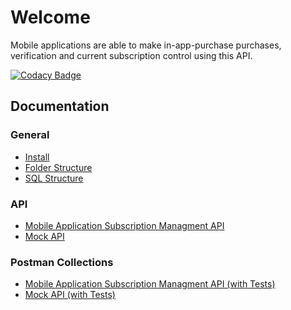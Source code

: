 Welcome
===

Mobile applications are able to make in-app-purchase purchases, verification and current subscription control using this API.

[![Codacy Badge](https://api.codacy.com/project/badge/Grade/6f0afcfa224d41a09047f7857af08e7e)](https://app.codacy.com/gh/resultakak/php-challenge?utm_source=github.com&utm_medium=referral&utm_content=resultakak/php-challenge&utm_campaign=Badge_Grade_Settings)

## Documentation

### General

* [Install](install)
* [Folder Structure](folder)
* [SQL Structure](sql)

### API

* [Mobile Application Subscription Managment API](api)
* [Mock API](mock)

### Postman Collections

* [Mobile Application Subscription Managment API (with Tests)](Rest_API.postman_collection.json)
* [Mock API (with Tests)](Mock_API.postman_collection.json)
